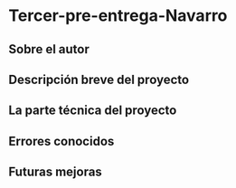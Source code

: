 # Tercer-pre-entrega-Navarro

## Sobre el autor

## Descripción breve del proyecto

## La parte técnica del proyecto

## Errores conocidos

## Futuras mejoras

